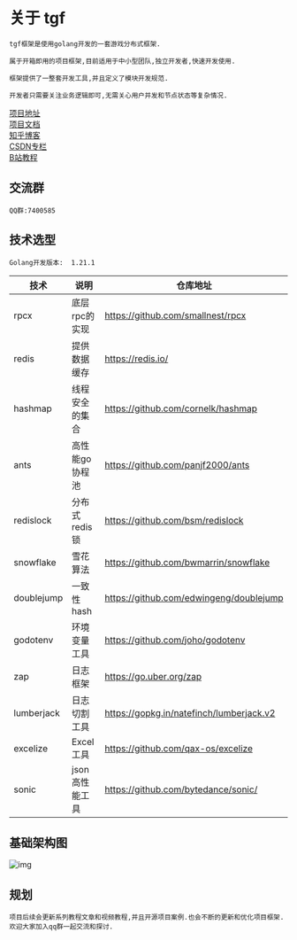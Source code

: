 # 关于 tgf
    tgf框架是使用golang开发的一套游戏分布式框架.

    属于开箱即用的项目框架,目前适用于中小型团队,独立开发者,快速开发使用.

    框架提供了一整套开发工具,并且定义了模块开发规范.

    开发者只需要关注业务逻辑即可,无需关心用户并发和节点状态等复杂情况.


[项目地址](https://github.com/thkhxm/tgf)  
[项目文档](https://thkhxm.github.io/tgf_writerside/starter-topic.html)  
[知乎博客](https://www.zhihu.com/people/tim-30-83/posts)  
[CSDN专栏](https://blog.csdn.net/thkhxm/category_12520142.html)  
[B站教程](https://space.bilibili.com/64497732/channel/seriesdetail?sid=3815364)


## 交流群
    QQ群:7400585

## 技术选型
    Golang开发版本:  1.21.1

| 技术       | 说明           | 仓库地址                                 |
| ---------- | -------------- | ---------------------------------------- |
| rpcx       | 底层rpc的实现  | https://github.com/smallnest/rpcx        |
| redis      | 提供数据缓存   | https://redis.io/                        |
| hashmap    | 线程安全的集合 | https://github.com/cornelk/hashmap       |
| ants       | 高性能go协程池 | https://github.com/panjf2000/ants        |
| redislock  | 分布式redis锁  | https://github.com/bsm/redislock         |
| snowflake  | 雪花算法       | https://github.com/bwmarrin/snowflake    |
| doublejump | 一致性hash     | https://github.com/edwingeng/doublejump  |
| godotenv   | 环境变量工具   | https://github.com/joho/godotenv         |
| zap        | 日志框架       | https://go.uber.org/zap                  |
| lumberjack | 日志切割工具   | https://gopkg.in/natefinch/lumberjack.v2 |
| excelize   | Excel工具      | https://github.com/qax-os/excelize       |
| sonic      | json高性能工具 | https://github.com/bytedance/sonic/      |

## 基础架构图
![img](jiagoutu.png)

## 规划
    项目后续会更新系列教程文章和视频教程,并且开源项目案例.也会不断的更新和优化项目框架.
    欢迎大家加入qq群一起交流和探讨.